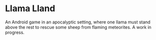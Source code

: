 # Llama Lland

An Android game in an apocalyptic setting, where one llama must stand above the rest to rescue some sheep from flaming meteorites. A work in progress.
